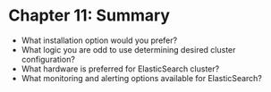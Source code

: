 # Chapter 11: Summary #

* What installation option would you prefer?
* What logic you are odd to use determining desired cluster configuration?
* What hardware is preferred for ElasticSearch cluster?
* What monitoring and alerting options available for ElasticSearch?
